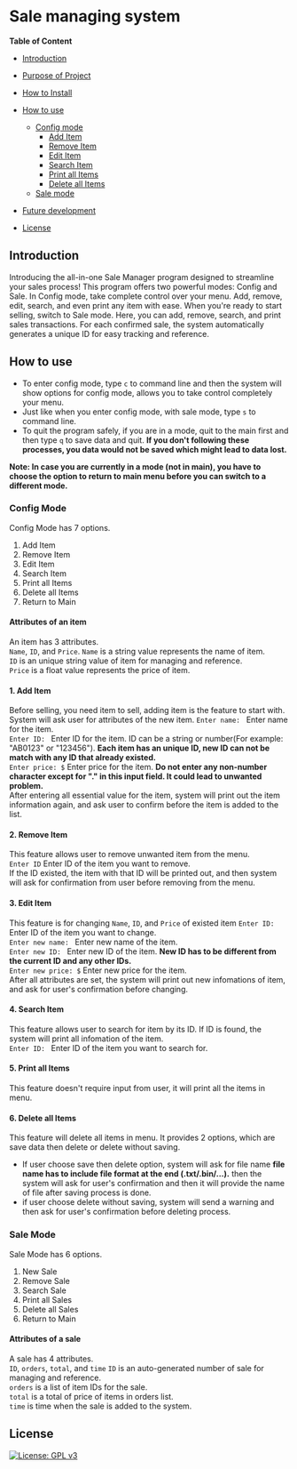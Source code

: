 # Sale managing system

**Table of Content**
- [Introduction](https://github.com/TylerDdao/Sale-Program/tree/master?tab=readme-ov-file#introduction)
- [Purpose of Project]()
- [How to Install]()
- [How to use]()
  - [Config mode]()
    - [Add Item]()
    - [Remove Item]()
    - [Edit Item]()
    - [Search Item]()
    - [Print all Items]()
    - [Delete all Items]()
  - [Sale mode]()
 
- [Future development]()
- [License]()
   

## Introduction
Introducing the all-in-one Sale Manager program designed to streamline your sales process! This program offers two powerful modes: Config and Sale. In Config mode, take complete control over your menu.  Add, remove, edit, search, and even print any item with ease. When you're ready to start selling, switch to Sale mode. Here, you can add, remove, search, and print sales transactions.  For each confirmed sale, the system automatically generates a unique ID for easy tracking and reference.

## How to use
- To enter config mode, type `c` to command line and then the system will show options for config mode, allows you to take control completely your menu.
- Just like when you enter config mode, with sale mode, type `s` to command line.
- To quit the program safely, if you are in a mode, quit to the main first and then type `q` to save data and quit.
**If you don't following these processes, you data would not be saved which might lead to data lost.**

**Note: In case you are currently in a mode (not in main), you have to choose the option to return to main menu before you can switch to a different mode.**

### Config Mode
Config Mode has 7 options.
1. Add Item
2. Remove Item
3. Edit Item
4. Search Item
5. Print all Items
6. Delete all Items
7. Return to Main

#### Attributes of an item
An item has 3 attributes.  
`Name`, `ID`, and `Price`.
`Name` is a string value represents the name of item.  
`ID` is an unique string value of item for managing and reference.  
`Price` is a float value represents the price of item.
#### 1. Add Item
Before selling, you need item to sell, adding item is the feature to start with. System will ask user for attributes of the new item.
`Enter name: ` Enter name for the item.  
`Enter ID: ` Enter ID for the item. ID can be a string or number(For example: "AB0123" or "123456"). **Each item has an unique ID, new ID can not be match with any ID that already existed.**  
`Enter price: $` Enter price for the item. **Do not enter any non-number character except for "." in this input field. It could lead to unwanted problem.**  
After entering all essential value for the item, system will print out the item information again, and ask user to confirm before the item is added to the list.  
#### 2. Remove Item
This feature allows user to remove unwanted item from the menu.  
`Enter ID` Enter ID of the item you want to remove.  
If the ID existed, the item with that ID will be printed out, and then system will ask for confirmation from user before removing from the menu.  
#### 3. Edit Item
This feature is for changing `Name`, `ID`, and `Price` of existed item
`Enter ID: ` Enter ID of the item you want to change.  
`Enter new name: ` Enter new name of the item.  
`Enter new ID: ` Enter new ID of the item. **New ID has to be different from the current ID and any other IDs.**  
`Enter new price: $` Enter new price for the item.  
After all attributes are set, the system will print out new infomations of item, and ask for user's confirmation before changing.
#### 4. Search Item
This feature allows user to search for item by its ID. If ID is found, the system will print all infomation of the item.  
`Enter ID: ` Enter ID of the item you want to search for.  
#### 5. Print all Items
This feature doesn't require input from user, it will print all the items in menu.  
#### 6. Delete all Items
This feature will delete all items in menu. It provides 2 options, which are save data then delete or delete without saving.  
- If user choose save then delete option, system will ask for file name **file name has to include file format at the end (.txt/.bin/...).** then the system will ask for user's confirmation and then it will provide the name of file after saving process is done.
- if user choose delete without saving, system will send a warning and then ask for user's confirmation before deleting process.

### Sale Mode
Sale Mode has 6 options.  
1. New Sale
2. Remove Sale
3. Search Sale
4. Print all Sales
5. Delete all Sales
6. Return to Main
#### Attributes of a sale
A sale has 4 attributes.  
`ID`, `orders`, `total`, and `time`
`ID` is an auto-generated number of sale for managing and reference.  
`orders` is a list of item IDs for the sale.  
`total` is a total of price of items in orders list.  
`time` is time when the sale is added to the system.  

## License
[![License: GPL v3](https://img.shields.io/badge/License-GPLv3-blue.svg)](https://www.gnu.org/licenses/gpl-3.0)
